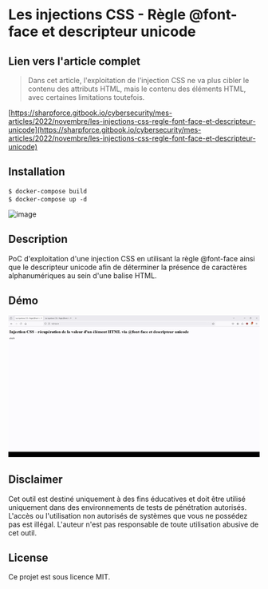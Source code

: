 # Les injections CSS - Règle @font-face et descripteur unicode

## Lien vers l'article complet

> Dans cet article, l'exploitation de l'injection CSS ne va plus cibler le contenu des attributs HTML, mais le contenu des éléments HTML, avec certaines limitations toutefois.

[https://sharpforce.gitbook.io/cybersecurity/mes-articles/2022/novembre/les-injections-css-regle-font-face-et-descripteur-unicode](https://sharpforce.gitbook.io/cybersecurity/mes-articles/2022/novembre/les-injections-css-regle-font-face-et-descripteur-unicode)

## Installation

```
$ docker-compose build
$ docker-compose up -d
```

![image](https://github.com/user-attachments/assets/845ea200-f3a3-4fc4-bb65-1cd977fd4f72)

## Description

PoC d'exploitation d'une injection CSS en utilisant la règle @font-face ainsi que le descripteur unicode afin de déterminer la présence de caractères alphanumériques au sein d'une balise HTML.

## Démo

![](https://github.com/Sharpforce/cybersecurity-code/blob/master/les-injections-css-regle-font-face-et-descripteur-unicode/demo/demo.gif)

## Disclaimer

Cet outil est destiné uniquement à des fins éducatives et doit être utilisé uniquement dans des environnements de tests de pénétration autorisés. L'accès ou l'utilisation non autorisés de systèmes que vous ne possédez pas est illégal. L'auteur n'est pas responsable de toute utilisation abusive de cet outil.

## License

Ce projet est sous licence MIT.
